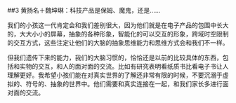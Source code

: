 ##3 黄扬名＋魏坤琳：科技产品是保姆、魔鬼，还是......  

我们的小孩这一代肯定会和我们差别很大，因为他们就是在电子产品的包围中长大的，大大小小的屏幕，抽象的各种形象，智能化的可以交互的形象，跨域时空限制的交互方式，这些注定让他们的大脑的抽象思维能力和思维方式会和我们不一样。

但我们遗传下来的能力，我们的大脑习惯的，恰恰还是以前的比较具体的东西，包括和实物的交互，和人的面对面的交流。比如有研究表明看纸质书比看电子书让人理解更好。我希望小孩们能在对真实世界的了解还非常有限的时候，不要沉溺于虚拟的、符号的、抽象的世界中。他们需要和真实连接在一起，和我们家长多进行面对面的交流。  